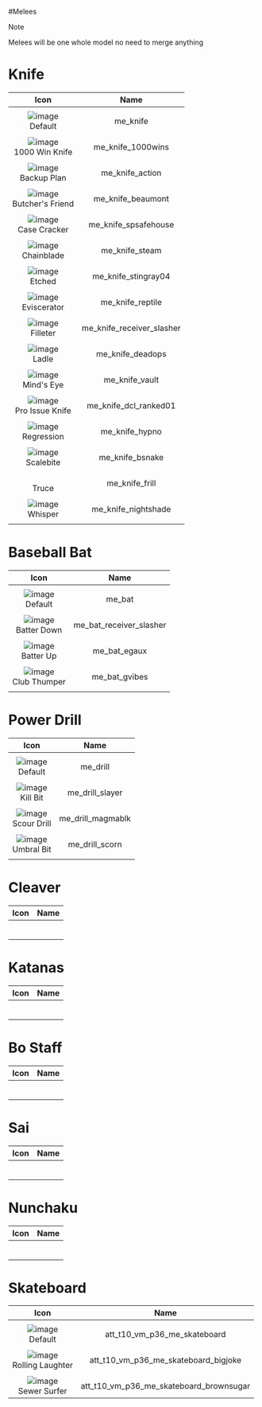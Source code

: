 #Melees 

> [!NOTE]
> Melees will be one whole model no need to merge anything





# Knife

| Icon | Name |
| :--: | :--: | 
| | | | | 
![image](https://github.com/user-attachments/assets/1bad4af4-a61e-46cf-8511-d16f0e8902dc) <br> Default | me_knife  | 
| | | | | 
![image](https://github.com/user-attachments/assets/98d33978-4252-442e-99f2-2b0175277d54) <br> 1000 Win Knife | me_knife_1000wins  | 
| | | | | 
![image](https://github.com/user-attachments/assets/71176b63-b385-48bd-9081-c3c01682e8e2)<br> Backup Plan | me_knife_action  | 
| | | | | 
![image](https://github.com/user-attachments/assets/915cc838-fa47-4a78-9417-b0434b530c48) <br> Butcher's Friend |  me_knife_beaumont | 
| | | | | 
![image](https://github.com/user-attachments/assets/37281918-d70f-43fa-bff1-9777719f13cd) <br> Case Cracker | me_knife_spsafehouse | 
| | | | | 
![image](https://github.com/user-attachments/assets/d959de98-a2bc-483b-97f1-f91f57f28586) <br> Chainblade | me_knife_steam  | 
| | | | | 
![image](https://github.com/user-attachments/assets/2300a888-29d3-4379-941c-4f5c22a742d2) <br> Etched | me_knife_stingray04 | 
| | | | | 
![image](https://github.com/user-attachments/assets/3e652608-318f-4d87-b521-9288277bbd40) <br> Eviscerator | me_knife_reptile  | 
| | | | | 
![image](https://github.com/user-attachments/assets/9bba09e0-2f8c-46b7-af03-95a7b8c5207e) <br> Filleter | me_knife_receiver_slasher  | 
| | | | | 
![image](https://github.com/user-attachments/assets/b36e881a-d129-41db-82f1-af00477dd889) <br> Ladle | me_knife_deadops  | 
| | | | | 
 ![image](https://github.com/user-attachments/assets/be888b8b-a2d0-4201-963b-f767612cc035) <br> Mind's Eye | me_knife_vault  | 
| | | | | 
 ![image](https://github.com/user-attachments/assets/724e4b87-3c9a-458c-8f71-82f7437bbb35) <br> Pro Issue Knife | me_knife_dcl_ranked01  | 
| | | | | 
 ![image](https://github.com/user-attachments/assets/bc3b7dd3-9f28-492c-8724-41a69d6e774a) <br> Regression | me_knife_hypno  | 
| | | | |
 ![image](https://github.com/user-attachments/assets/0a438963-31bf-4fde-a12c-a6aabfe5de42) <br> Scalebite | me_knife_bsnake  | 
| | | | | 
<br> Truce | me_knife_frill  | 
| | | | | 
![image](https://github.com/user-attachments/assets/727a07ce-7f21-4dc4-b7db-1797564b1937) <br> Whisper | me_knife_nightshade   | 
| | | | | 



# Baseball Bat

| Icon | Name |
| :--: | :--: | 
| | | | | 
![image](https://github.com/user-attachments/assets/aa43f146-fd5b-4ed9-a838-0a307d62000d) <br> Default | me_bat  | 
| | | | | 
![image](https://github.com/user-attachments/assets/ab000d55-2b73-4fd5-a583-c7743d05a652) <br> Batter Down | me_bat_receiver_slasher  | 
| | | | | 
![image](https://github.com/user-attachments/assets/3cef4c5c-9184-49d2-ad60-903bc516b548) <br> Batter Up | me_bat_egaux  | 
| | | | | 
![image](https://github.com/user-attachments/assets/ebf43232-d866-45b5-b8e9-6d14dd823f04) <br> Club Thumper | me_bat_gvibes  | 
| | | | | 



# Power Drill 

| Icon | Name |
| :--: | :--: | 
| | | | | 
| ![image](https://github.com/user-attachments/assets/87963860-b705-48c5-98a3-f191d393fd90) <br> Default | me_drill |
| | | | | 
| ![image](https://github.com/user-attachments/assets/cca4d4c3-3779-44f2-a16d-cd4918441219) <br> Kill Bit | me_drill_slayer | 
| | | | | 
| ![image](https://github.com/user-attachments/assets/da2b8a6c-057d-4d73-8246-dd17404231ec) <br> Scour Drill| me_drill_magmablk |
| | | | | 
| ![image](https://github.com/user-attachments/assets/ca6e2628-b3a3-4d3c-9c5b-94d073c5cf51) <br>  Umbral Bit | me_drill_scorn |
| | | | | 


# Cleaver

| Icon | Name |
| :--: | :--: | 
| | | | | 
|  <br> | |
| | | | | 



# Katanas

| Icon | Name |
| :--: | :--: | 
| | | | | 
|  <br> | |
| | | | | 



# Bo Staff 

| Icon | Name |
| :--: | :--: | 
| | | | | 
|  <br> | |
| | | | | 



# Sai
| Icon | Name |
| :--: | :--: | 
| | | | | 
|  <br> | |
| | | | | 


# Nunchaku

| Icon | Name |
| :--: | :--: | 
| | | | | 
|  <br> | |
| | | | | 



# Skateboard 

| Icon | Name |
| :--: | :--: | 
| | | | | 
| ![image](https://github.com/user-attachments/assets/132fd759-d51c-4a53-8ab8-887f18c5aa3f) <br> Default | att_t10_vm_p36_me_skateboard  | 
| | | | | 
| ![image](https://github.com/user-attachments/assets/9c78f976-fff2-4f98-a2d8-6a3f794d203a) <br> Rolling Laughter | att_t10_vm_p36_me_skateboard_bigjoke
| | | | | 
| ![image](https://github.com/user-attachments/assets/c64e114f-6770-4a42-be57-ae543fb16cb5) <br> Sewer Surfer | att_t10_vm_p36_me_skateboard_brownsugar |




